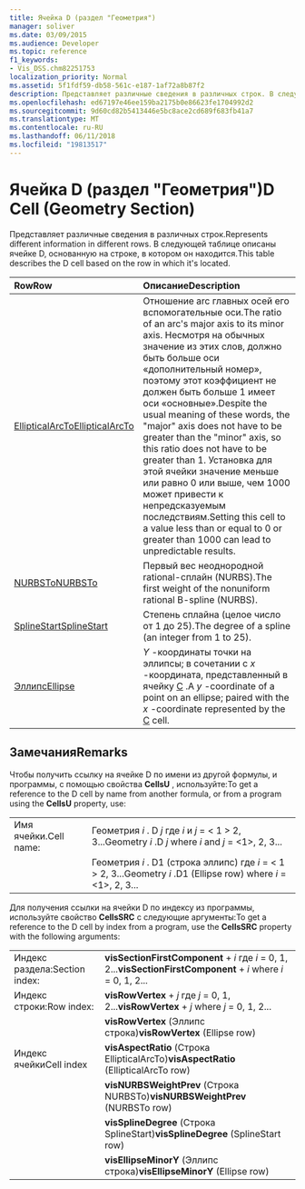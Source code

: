 ```yaml
---
title: Ячейка D (раздел "Геометрия")
manager: soliver
ms.date: 03/09/2015
ms.audience: Developer
ms.topic: reference
f1_keywords:
- Vis_DSS.chm82251753
localization_priority: Normal
ms.assetid: 5f1fdf59-db58-561c-e187-1af72a8b87f2
description: Представляет различные сведения в различных строк. В следующей таблице описаны ячейке D, основанную на строке, в котором он находится.
ms.openlocfilehash: ed67197e46ee159ba2175b0e86623fe1704992d2
ms.sourcegitcommit: 9d60cd82b5413446e5bc8ace2cd689f683fb41a7
ms.translationtype: MT
ms.contentlocale: ru-RU
ms.lasthandoff: 06/11/2018
ms.locfileid: "19813517"
---
```

# <a name="d-cell-geometry-section"></a><span data-ttu-id="fe350-104">Ячейка D (раздел "Геометрия")</span><span class="sxs-lookup"><span data-stu-id="fe350-104">D Cell (Geometry Section)</span></span>

<span data-ttu-id="fe350-105">Представляет различные сведения в различных строк.</span><span class="sxs-lookup"><span data-stu-id="fe350-105">Represents different information in different rows.</span></span> <span data-ttu-id="fe350-106">В следующей таблице описаны ячейке D, основанную на строке, в котором он находится.</span><span class="sxs-lookup"><span data-stu-id="fe350-106">This table describes the D cell based on the row in which it's located.</span></span>
  
|<span data-ttu-id="fe350-107">**Row**</span><span class="sxs-lookup"><span data-stu-id="fe350-107">**Row**</span></span>|<span data-ttu-id="fe350-108">**Описание**</span><span class="sxs-lookup"><span data-stu-id="fe350-108">**Description**</span></span>|
|:-----|:-----|
|[<span data-ttu-id="fe350-109">EllipticalArcTo</span><span class="sxs-lookup"><span data-stu-id="fe350-109">EllipticalArcTo</span></span>](ellipticalarcto-row-geometry-section.md) <br/> | <span data-ttu-id="fe350-110">Отношение arc главных осей его вспомогательные оси.</span><span class="sxs-lookup"><span data-stu-id="fe350-110">The ratio of an arc's major axis to its minor axis.</span></span> <span data-ttu-id="fe350-111">Несмотря на обычных значение из этих слов, должно быть больше оси «дополнительный номер», поэтому этот коэффициент не должен быть больше 1 имеет оси «основные».</span><span class="sxs-lookup"><span data-stu-id="fe350-111">Despite the usual meaning of these words, the "major" axis does not have to be greater than the "minor" axis, so this ratio does not have to be greater than 1.</span></span> <span data-ttu-id="fe350-112">Установка для этой ячейки значение меньше или равно 0 или выше, чем 1000 может привести к непредсказуемым последствиям.</span><span class="sxs-lookup"><span data-stu-id="fe350-112">Setting this cell to a value less than or equal to 0 or greater than 1000 can lead to unpredictable results.</span></span>  <br/> |
|[<span data-ttu-id="fe350-113">NURBSTo</span><span class="sxs-lookup"><span data-stu-id="fe350-113">NURBSTo</span></span>](nurbsto-row-geometry-section.md) <br/> | <span data-ttu-id="fe350-114">Первый вес неоднородной rational-сплайн (NURBS).</span><span class="sxs-lookup"><span data-stu-id="fe350-114">The first weight of the nonuniform rational B-spline (NURBS).</span></span>  <br/> |
|[<span data-ttu-id="fe350-115">SplineStart</span><span class="sxs-lookup"><span data-stu-id="fe350-115">SplineStart</span></span>](splinestart-row-geometry-section.md) <br/> | <span data-ttu-id="fe350-116">Степень сплайна (целое число от 1 до 25).</span><span class="sxs-lookup"><span data-stu-id="fe350-116">The degree of a spline (an integer from 1 to 25).</span></span>  <br/> |
|[<span data-ttu-id="fe350-117">Эллипс</span><span class="sxs-lookup"><span data-stu-id="fe350-117">Ellipse</span></span>](ellipse-row-geometry-section.md) <br/> | <span data-ttu-id="fe350-118">*Y* -координаты точки на эллипсы; в сочетании с *x* -координата, представленный в ячейку [C](c-cell-geometry-section.md) .</span><span class="sxs-lookup"><span data-stu-id="fe350-118">A  *y*  -coordinate of a point on an ellipse; paired with the  *x*  -coordinate represented by the [C](c-cell-geometry-section.md) cell.</span></span>  <br/> |
   
## <a name="remarks"></a><span data-ttu-id="fe350-119">Замечания</span><span class="sxs-lookup"><span data-stu-id="fe350-119">Remarks</span></span>

<span data-ttu-id="fe350-120">Чтобы получить ссылку на ячейке D по имени из другой формулы, и программы, с помощью свойства **CellsU** , используйте:</span><span class="sxs-lookup"><span data-stu-id="fe350-120">To get a reference to the D cell by name from another formula, or from a program using the **CellsU** property, use:</span></span> 
  
|||
|:-----|:-----|
| <span data-ttu-id="fe350-121">Имя ячейки.</span><span class="sxs-lookup"><span data-stu-id="fe350-121">Cell name:</span></span>  <br/> | <span data-ttu-id="fe350-122">Геометрия *i* . D *j* где *i* и *j* = < 1 > 2, 3...</span><span class="sxs-lookup"><span data-stu-id="fe350-122">Geometry  *i*  .D  *j*            where  *i*  and  *j*  = <1>, 2, 3...</span></span>  <br/> |
|| <span data-ttu-id="fe350-123">Геометрия *i* . D1 (строка эллипс) где *i* = < 1 > 2, 3...</span><span class="sxs-lookup"><span data-stu-id="fe350-123">Geometry  *i*  .D1 (Ellipse row)            where  *i*  = <1>, 2, 3...</span></span>  <br/> |
   
<span data-ttu-id="fe350-124">Для получения ссылки на ячейки D по индексу из программы, используйте свойство **CellsSRC** с следующие аргументы:</span><span class="sxs-lookup"><span data-stu-id="fe350-124">To get a reference to the D cell by index from a program, use the **CellsSRC** property with the following arguments:</span></span> 
  
|||
|:-----|:-----|
| <span data-ttu-id="fe350-125">Индекс раздела:</span><span class="sxs-lookup"><span data-stu-id="fe350-125">Section index:</span></span>  <br/> |<span data-ttu-id="fe350-126">**visSectionFirstComponent** +  *i* где *i* = 0, 1, 2...</span><span class="sxs-lookup"><span data-stu-id="fe350-126">**visSectionFirstComponent** +  *i*            where  *i*  = 0, 1, 2...</span></span>  <br/> |
| <span data-ttu-id="fe350-127">Индекс строки:</span><span class="sxs-lookup"><span data-stu-id="fe350-127">Row index:</span></span>  <br/> |<span data-ttu-id="fe350-128">**visRowVertex** +  *j* где *j* = 0, 1, 2...</span><span class="sxs-lookup"><span data-stu-id="fe350-128">**visRowVertex** +  *j*            where  *j*  = 0, 1, 2...</span></span>  <br/> |
||<span data-ttu-id="fe350-129">**visRowVertex** (Эллипс строка)</span><span class="sxs-lookup"><span data-stu-id="fe350-129">**visRowVertex** (Ellipse row)</span></span>  <br/> |
| <span data-ttu-id="fe350-130">Индекс ячейки</span><span class="sxs-lookup"><span data-stu-id="fe350-130">Cell index</span></span>  <br/> |<span data-ttu-id="fe350-131">**visAspectRatio** (Строка EllipticalArcTo)</span><span class="sxs-lookup"><span data-stu-id="fe350-131">**visAspectRatio** (EllipticalArcTo row)</span></span>  <br/> |
||<span data-ttu-id="fe350-132">**visNURBSWeightPrev** (Строка NURBSTo)</span><span class="sxs-lookup"><span data-stu-id="fe350-132">**visNURBSWeightPrev** (NURBSTo row)</span></span>  <br/> |
||<span data-ttu-id="fe350-133">**visSplineDegree** (Строка SplineStart)</span><span class="sxs-lookup"><span data-stu-id="fe350-133">**visSplineDegree** (SplineStart row)</span></span>  <br/> |
||<span data-ttu-id="fe350-134">**visEllipseMinorY** (Эллипс строка)</span><span class="sxs-lookup"><span data-stu-id="fe350-134">**visEllipseMinorY** (Ellipse row)</span></span>  <br/> |
   

